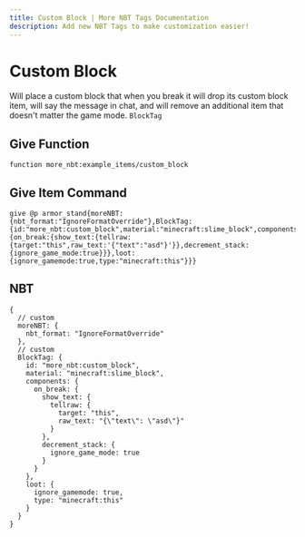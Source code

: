 ```yaml
---
title: Custom Block | More NBT Tags Documentation
description: Add new NBT Tags to make customization easier!
---
```


# Custom Block

Will place a custom block that when you break it will drop its custom block item, will say the message in chat, and will remove an additional item that doesn't matter the game mode. `BlockTag`

## Give Function

```mcfunction
function more_nbt:example_items/custom_block
```

## Give Item Command

```mcfunction
give @p armor_stand{moreNBT:{nbt_format:"IgnoreFormatOverride"},BlockTag:{id:"more_nbt:custom_block",material:"minecraft:slime_block",components:{on_break:{show_text:{tellraw:{target:"this",raw_text:'{"text":"asd"}'}},decrement_stack:{ignore_game_mode:true}}},loot:{ignore_gamemode:true,type:"minecraft:this"}}}
```

## NBT

```snbt
{
  // custom
  moreNBT: {
    nbt_format: "IgnoreFormatOverride"
  },
  // custom
  BlockTag: {
    id: "more_nbt:custom_block",
    material: "minecraft:slime_block",
    components: {
      on_break: {
        show_text: {
          tellraw: {
            target: "this",
            raw_text: "{\"text\": \"asd\"}"
          }
        },
        decrement_stack: {
          ignore_game_mode: true
        }
      }
    },
    loot: {
      ignore_gamemode: true,
      type: "minecraft:this"
    }
  }
}
```
